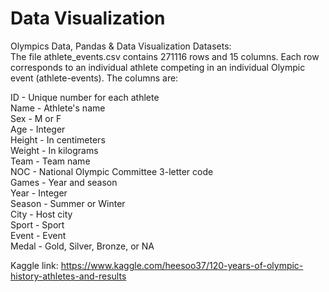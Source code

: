 # Data Visualization
Olympics Data, Pandas &amp; Data Visualization
Datasets:\
The file athlete_events.csv contains 271116 rows and 15 columns. Each row corresponds to an individual athlete competing in an individual Olympic event (athlete-events). The columns are:

ID - Unique number for each athlete\
Name - Athlete's name\
Sex - M or F\
Age - Integer\
Height - In centimeters\
Weight - In kilograms\
Team - Team name\
NOC - National Olympic Committee 3-letter code\
Games - Year and season\
Year - Integer\
Season - Summer or Winter\
City - Host city\
Sport - Sport\
Event - Event\
Medal - Gold, Silver, Bronze, or NA


Kaggle link: https://www.kaggle.com/heesoo37/120-years-of-olympic-history-athletes-and-results
